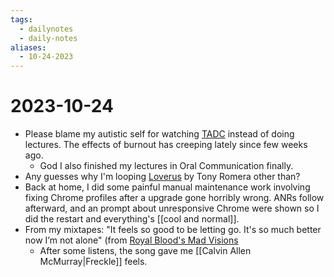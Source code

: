 ```yaml
---
tags:
  - dailynotes
  - daily-notes
aliases:
  - 10-24-2023
---
```


# 2023-10-24

* Please blame my autistic self for watching [TADC](https://www.youtube.com/watch?v=HwAPLk_sQ3w) instead of doing lectures. The effects of burnout has creeping lately since few weeks ago.
	* God I also finished my lectures in Oral Communication finally.
* Any guesses why I'm looping [Loverus](https://youtu.be/yOZX8FkMuQw) by Tony Romera other than?
* Back at home, I did some painful manual maintenance work involving fixing Chrome profiles after a upgrade gone horribly wrong. ANRs follow afterward, and an prompt about unresponsive Chrome were shown so I did the restart and everything's [[cool and normal]].
* From my mixtapes: "It feels so good to be letting go. It's so much better now I’m not alone" (from [Royal Blood's Mad Visions](https://www.youtube.com/watch?v=lRTAmgcopL0)
	* After some listens, the song gave me [[Calvin Allen McMurray|Freckle]] feels.